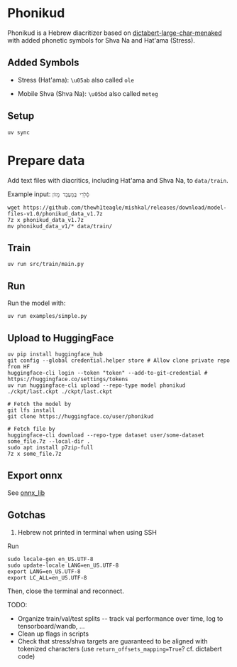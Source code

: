 # Phonikud

Phonikud is a Hebrew diacritizer based on [dictabert-large-char-menaked](https://huggingface.co/dicta-il/dictabert-large-char-menaked) with added phonetic symbols for Shva Na and Hat'ama (Stress).

## Added Symbols

- Stress (Hat'ama): `\u05ab` also called `ole`

- Mobile Shva (Shva Na): `\u05bd` also called `meteg`

## Setup

```console
uv sync
```

#  Prepare data

Add text files with diacritics, including Hat'ama and Shva Na, to `data/train`.

Example input: `סֵ֫לֵרִי בְּֽמַעְבַּד מָזוֹן`

```console
wget https://github.com/thewh1teagle/mishkal/releases/download/model-files-v1.0/phonikud_data_v1.7z
7z x phonikud_data_v1.7z
mv phonikud_data_v1/* data/train/
```

## Train

```console
uv run src/train/main.py
```

## Run

Run the model with:

```console
uv run examples/simple.py
```

## Upload to HuggingFace

```console
uv pip install huggingface_hub
git config --global credential.helper store # Allow clone private repo from HF
huggingface-cli login --token "token" --add-to-git-credential # https://huggingface.co/settings/tokens 
uv run huggingface-cli upload --repo-type model phonikud ./ckpt/last.ckpt ./ckpt/last.ckpt

# Fetch the model by
git lfs install
git clone https://huggingface.co/user/phonikud

# Fetch file by
huggingface-cli download --repo-type dataset user/some-dataset some_file.7z --local-dir .
sudo apt install p7zip-full
7z x some_file.7z
```



## Export onnx

See [onnx_lib](onnx_lib)

## Gotchas

1. Hebrew not printed in terminal when using SSH

Run

```console
sudo locale-gen en_US.UTF-8
sudo update-locale LANG=en_US.UTF-8
export LANG=en_US.UTF-8
export LC_ALL=en_US.UTF-8
```

Then, close the terminal and reconnect.

TODO:
* Organize train/val/test splits -- track val performance over time, log to tensorboard/wandb, ...
* Clean up flags in scripts
* Check that stress/shva targets are guaranteed to be aligned with tokenized characters (use `return_offsets_mapping=True`? cf. dictabert code)
